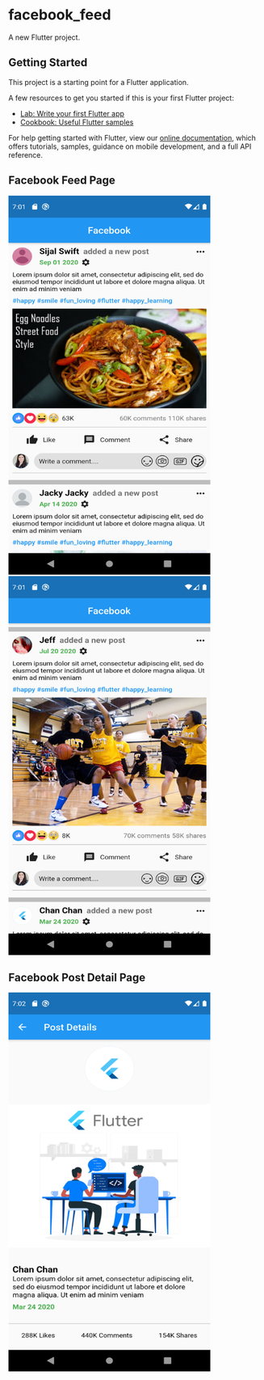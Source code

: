 # facebook_feed

A new Flutter project.

## Getting Started

This project is a starting point for a Flutter application.

A few resources to get you started if this is your first Flutter project:

- [Lab: Write your first Flutter app](https://flutter.dev/docs/get-started/codelab)
- [Cookbook: Useful Flutter samples](https://flutter.dev/docs/cookbook)

For help getting started with Flutter, view our
[online documentation](https://flutter.dev/docs), which offers tutorials,
samples, guidance on mobile development, and a full API reference.

## Facebook Feed Page
<img src="https://github.com/binita670/flutter-facebook-feed/blob/master/screenshots/Screenshot_1608470195.png" height="750px" width="400px" />
<img src="https://github.com/binita670/flutter-facebook-feed/blob/master/screenshots/Screenshot_1608470220.png" height="750px" width="400px" />

## Facebook Post Detail Page
<img src="https://github.com/binita670/flutter-facebook-feed/blob/master/screenshots/Screenshot_1608470244.png" height="750px" width="400px" />

